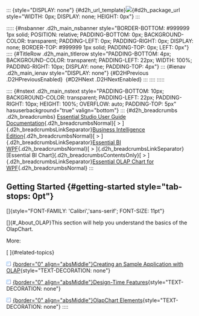 ::: {style="DISPLAY: none"}
[](ms-xhelp:///?Id=d2h_url_template){#d2h_url_template}![](!package_url!){#d2h_package_url style="WIDTH: 0px; DISPLAY: none; HEIGHT: 0px"}
:::

::::: {#nsbanner .d2h_main_nsbanner style="BORDER-BOTTOM: #999999 1px solid; POSITION: relative; PADDING-BOTTOM: 0px; BACKGROUND-COLOR: transparent; PADDING-LEFT: 0px; PADDING-RIGHT: 0px; DISPLAY: none; BORDER-TOP: #999999 1px solid; PADDING-TOP: 0px; LEFT: 0px"}
:::: {#TitleRow .d2h_main_titlerow style="PADDING-BOTTOM: 4px; BACKGROUND-COLOR: transparent; PADDING-LEFT: 22px; WIDTH: 100%; PADDING-RIGHT: 10px; DISPLAY: none; PADDING-TOP: 4px"}
::: {#ienav .d2h_main_ienav style="DISPLAY: none"}
[](ms-xhelp:///?Id=2212cda4-174f-42b7-ade2-0024da7694db){#D2HPrevious .D2HPreviousEnabled}  [](ms-xhelp:///?Id=8be26385-1189-4265-a935-e0a49c24385a){#D2HNext .D2HNextEnabled}
:::
::::
:::::

:::: {#nstext .d2h_main_nstext style="PADDING-BOTTOM: 10px; BACKGROUND-COLOR: transparent; PADDING-LEFT: 22px; PADDING-RIGHT: 10px; HEIGHT: 100%; OVERFLOW: auto; PADDING-TOP: 5px" hasuserbackground="true" valign="bottom"}
::: {#d2h_breadcrumbs .d2h_breadcrumbs}
[Essential Studio User Guide Documentation](ms-xhelp:///?Id=12457748-09e3-4d74-a240-8e049cedf030){.d2h_breadcrumbsNormal}[ \> ]{.d2h_breadcrumbsLinkSeparator}[Business Intelligence Edition](ms-xhelp:///?Id=fdf33dd8-62b2-47b9-ad7b-fc50e590bca5){.d2h_breadcrumbsNormal}[ \> ]{.d2h_breadcrumbsLinkSeparator}[Essential BI WPF](ms-xhelp:///?Id=41e3d586-d922-4a01-8272-679fe4ae7343){.d2h_breadcrumbsNormal}[ \> ]{.d2h_breadcrumbsLinkSeparator}[Essential BI Chart]{.d2h_breadcrumbsContentsOnly}[ \> ]{.d2h_breadcrumbsLinkSeparator}[Essential OLAP Chart for WPF](ms-xhelp:///?Id=4d89e52f-a14a-4da7-a710-b908bfbede08){.d2h_breadcrumbsNormal}
:::

## Getting Started {#getting-started style="tab-stops: 0pt"}

[]{style="FONT-FAMILY: 'Calibri','sans-serif'; FONT-SIZE: 11pt"} 

[]{#_About_OLAP}This section will help you understand the basics of the OlapChart.

More:

[ ]{#related-topics}

[![](button.gif){border="0" align="absMiddle"}Creating an Sample Application with OLAP](ms-xhelp:///?Id=8be26385-1189-4265-a935-e0a49c24385a){style="TEXT-DECORATION: none"}

[![](button.gif){border="0" align="absMiddle"}Design-Time Features](ms-xhelp:///?Id=569cfbeb-ee66-4900-b752-86e85184f614){style="TEXT-DECORATION: none"}

[![](button.gif){border="0" align="absMiddle"}OlapChart Elements](ms-xhelp:///?Id=bff7a049-1c9b-411b-96d6-cd89be841cc0){style="TEXT-DECORATION: none"}
::::

